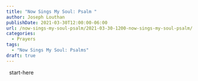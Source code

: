 ```yaml
---
title: "Now Sings My Soul: Psalm "
author: Joseph Louthan
publishDate: 2021-03-30T12:00:00-06:00
url: /now-sings-my-soul-psalm/2021-03-30-1200-now-sings-my-soul-psalm/
categories:
  - Prayers
tags:
  - "Now Sings My Soul: Psalms"
draft: true
---
```

<div style="font-variant: small-caps;">

</div>
&nbsp;
    start-here

